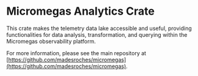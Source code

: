 # Micromegas Analytics Crate

This crate makes the telemetry data lake accessible and useful, providing functionalities for data analysis, transformation, and querying within the Micromegas observability platform.

For more information, please see the main repository at [https://github.com/madesroches/micromegas](https://github.com/madesroches/micromegas).

